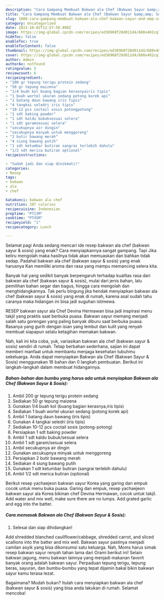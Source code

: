 ```yaml
---
description: "Cara Gampang Membuat Bakwan ala Chef (Bakwan Sayur &amp;amp; Sosis)Anti Ribet"
title: "Cara Gampang Membuat Bakwan ala Chef (Bakwan Sayur &amp;amp; Sosis)Anti Ribet"
slug: 1688-cara-gampang-membuat-bakwan-ala-chef-bakwan-sayur-and-amp-sosisanti-ribet
category: Uncategorized
date: 2022-10-02T12:57:50.898Z
image: https://img-global.cpcdn.com/recipes/ed36968f28d011d4/680x482cq70/bakwan-ala-chef-bakwan-sayur-sosis-foto-resep-utama.jpg
hideToc: false
enableToc: true
enableTocContent: false
thumbnail: https://img-global.cpcdn.com/recipes/ed36968f28d011d4/680x482cq70/bakwan-ala-chef-bakwan-sayur-sosis-foto-resep-utama.jpg
cover: https://img-global.cpcdn.com/recipes/ed36968f28d011d4/680x482cq70/bakwan-ala-chef-bakwan-sayur-sosis-foto-resep-utama.jpg
author: Admin
authorAv: notfound
ratingvalue: 5
reviewcount: 6
recipeingredient:
- "200 gr tepung terigu protein sedang"
- "50 gr tepung maizena"
- "1/4 buah kol buang bagian kerasnyairis tipis"
- "1 buah wortel ukuran sedang potong korek api"
- "1 batang daun bawang iris tipis"
- "4 tangkai seledri iris tipis"
- "10-12 pcs coctail sosis potongpotong"
- "1 sdt baking powder"
- "1 sdt kaldu bubuksesuai selera"
- "1 sdt garamsesuai selera"
- "secukupnya air dingin"
- "secukupnya minyak untuk menggoreng"
- "2 butir bawang merah"
- "4 siung bawang putih"
- "1 sdt ketumbar butiran sangrai terlebih dahulu"
- "1/2 sdt merica butiran optional"
recipeinstructions:

- "Sudah jadi dan siap dinikmati!"
categories:
- Resep
tags:
- bakwan
- ala
- chef

katakunci: bakwan ala chef 
nutrition: 207 calories
recipecuisine: Indonesian
preptime: "PT13M"
cooktime: "PT45M"
recipeyield: "1"
recipecategory: Lunch

---
```



Selamat pagi Anda sedang mencari ide resep bakwan ala chef (bakwan sayur &amp; sosis) yang enak? Cara menyiapkannya sangat gampang. Tapi Jika keliru mengolah maka hasilnya tidak akan memuaskan dan bahkan tidak sedap. Padahal bakwan ala chef (bakwan sayur &amp; sosis) yang enak harusnya Kan memiliki aroma dan rasa yang mampu memancing selera kita.


Banyak hal yang sedikit banyak berpengaruh terhadap kualitas rasa dari bakwan ala chef (bakwan sayur &amp; sosis), mulai dari jenis bahan, lalu pemilihan bahan segar dan bagus, hingga cara mengolah dan menghidangkannya. Tak perlu bingung jika hendak menyiapkan bakwan ala chef (bakwan sayur &amp; sosis) yang enak di rumah, karena asal sudah tahu caranya maka hidangan ini bisa jadi suguhan istimewa.

RESEP bakwan sayur ala Chef Devina Hermawan bisa jadi inspirasi menu takjil yang praktis saat berbuka puasa. Bakwan sayur memang menjadi salah satu gorengan yang paling banyak diburu saat berbuka puasa. Rasanya yang gurih dengan isian yang lembut dan kulit yang renyah membuat siapapun selalu ketagihan memakan bakwan.


Nah, kali ini kita coba, yuk, variasikan bakwan ala chef (bakwan sayur &amp; sosis) sendiri di rumah. Tetap berbahan sederhana, sajian ini dapat memberi manfaat untuk membantu menjaga kesehatan tubuhmu sekeluarga. Anda dapat menyiapkan Bakwan ala Chef (Bakwan Sayur &amp; Sosis) menggunakan 16 bahan dan 0 langkah pembuatan. Berikut ini langkah-langkah dalam membuat hidangannya.

<!--inarticleads1-->

##### Bahan-bahan dan bumbu yang harus ada untuk menyiapkan Bakwan ala Chef (Bakwan Sayur &amp; Sosis):

1. Ambil 200 gr tepung terigu protein sedang
1. Sediakan 50 gr tepung maizena
1. Gunakan 1/4 buah kol (buang bagian kerasnya,iris tipis)
1. Sediakan 1 buah wortel ukuran sedang (potong korek api)
1. Ambil 1 batang daun bawang (iris tipis)
1. Gunakan 4 tangkai seledri (iris tipis)
1. Sediakan 10-12 pcs coctail sosis (potong-potong)
1. Persiapkan 1 sdt baking powder
1. Ambil 1 sdt kaldu bubuk/sesuai selera
1. Ambil 1 sdt garam/sesuai selera
1. Ambil secukupnya air dingin
1. Gunakan secukupnya minyak untuk menggoreng
1. Persiapkan 2 butir bawang merah
1. Sediakan 4 siung bawang putih
1. Gunakan 1 sdt ketumbar butiran (sangrai terlebih dahulu)
1. Ambil 1/2 sdt merica butiran (optional)


Berikut resep yachaejeon bakwan sayur Korea yang garing dan empuk cocok untuk menu buka puasa. Garing dan empuk, resep yachaejeon bakwan sayur ala Korea bikinan chef Devina Hermawan, cocok untuk takjil. Add water and mix well, make sure there are no lumps. Add grated garlic and egg into the batter. 

<!--inarticleads2-->

##### Cara memasak Bakwan ala Chef (Bakwan Sayur &amp; Sosis):


1. Selesai dan siap dihidangkan!

Add shredded blanched cauliflower/cabbage, shredded carrot, and sliced scallions into the batter and mix well. Bakwan sayur pastinya menjadi camilan asyik yang bisa dikonsumsi satu keluarga. Nah, Moms harus simak resep bakwan sayur renyah tahan lama dari Orami berikut ini! Selain bakwan jagung, menu bakwan lainnya yang menjadi makanan favorit banyak orang adalah bakwan sayur. Perpaduan tepung terigu, tepung beras, sayuran, dan bumbu-bumbu yang tepat dijamin bakal bikin bakwan sayur kamu terasa lezat. 

Bagaimana? Mudah bukan? Itulah cara menyiapkan bakwan ala chef (bakwan sayur &amp; sosis) yang bisa anda lakukan di rumah. Selamat mencoba!
